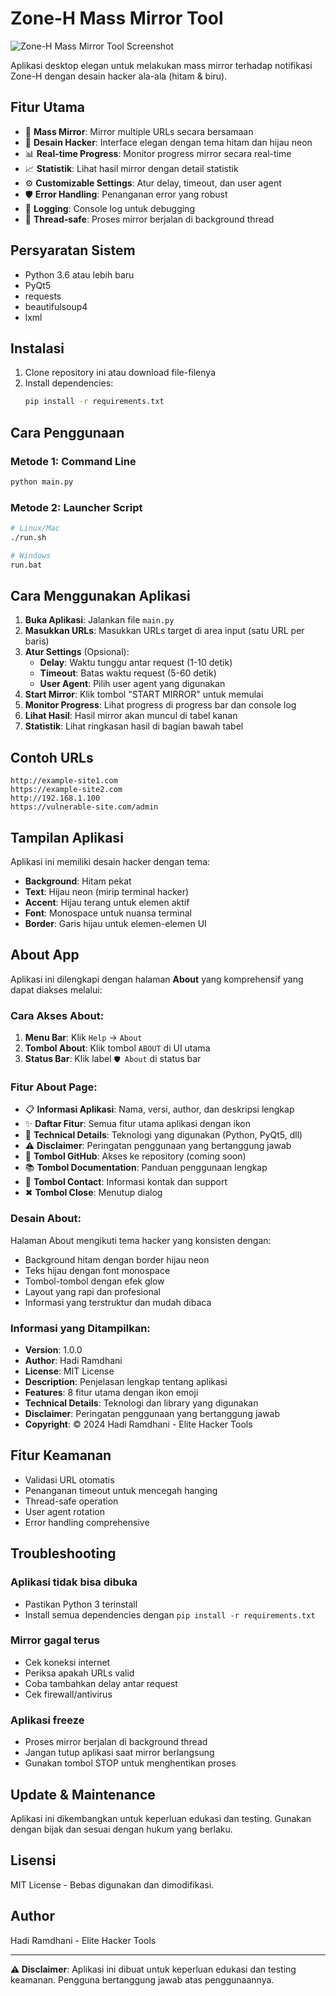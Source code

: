 # Zone-H Mass Mirror Tool

![Zone-H Mass Mirror Tool Screenshot](screenshot.png)

Aplikasi desktop elegan untuk melakukan mass mirror terhadap notifikasi Zone-H dengan desain hacker ala-ala (hitam & biru).

## Fitur Utama

- 🎯 **Mass Mirror**: Mirror multiple URLs secara bersamaan
- 🎨 **Desain Hacker**: Interface elegan dengan tema hitam dan hijau neon
- 📊 **Real-time Progress**: Monitor progress mirror secara real-time
- 📈 **Statistik**: Lihat hasil mirror dengan detail statistik
- ⚙️ **Customizable Settings**: Atur delay, timeout, dan user agent
- 🛡️ **Error Handling**: Penanganan error yang robust
- 📝 **Logging**: Console log untuk debugging
- 🔄 **Thread-safe**: Proses mirror berjalan di background thread

## Persyaratan Sistem

- Python 3.6 atau lebih baru
- PyQt5
- requests
- beautifulsoup4
- lxml

## Instalasi

1. Clone repository ini atau download file-filenya
2. Install dependencies:
   ```bash
   pip install -r requirements.txt
   ```

## Cara Penggunaan

### Metode 1: Command Line
```bash
python main.py
```

### Metode 2: Launcher Script
```bash
# Linux/Mac
./run.sh

# Windows
run.bat
```

## Cara Menggunakan Aplikasi

1. **Buka Aplikasi**: Jalankan file `main.py`
2. **Masukkan URLs**: Masukkan URLs target di area input (satu URL per baris)
3. **Atur Settings** (Opsional):
   - **Delay**: Waktu tunggu antar request (1-10 detik)
   - **Timeout**: Batas waktu request (5-60 detik)
   - **User Agent**: Pilih user agent yang digunakan
4. **Start Mirror**: Klik tombol "START MIRROR" untuk memulai
5. **Monitor Progress**: Lihat progress di progress bar dan console log
6. **Lihat Hasil**: Hasil mirror akan muncul di tabel kanan
7. **Statistik**: Lihat ringkasan hasil di bagian bawah tabel

## Contoh URLs

```
http://example-site1.com
https://example-site2.com
http://192.168.1.100
https://vulnerable-site.com/admin
```

## Tampilan Aplikasi

Aplikasi ini memiliki desain hacker dengan tema:
- **Background**: Hitam pekat
- **Text**: Hijau neon (mirip terminal hacker)
- **Accent**: Hijau terang untuk elemen aktif
- **Font**: Monospace untuk nuansa terminal
- **Border**: Garis hijau untuk elemen-elemen UI

## About App

Aplikasi ini dilengkapi dengan halaman **About** yang komprehensif yang dapat diakses melalui:

### Cara Akses About:
1. **Menu Bar**: Klik `Help` → `About`
2. **Tombol About**: Klik tombol `ABOUT` di UI utama
3. **Status Bar**: Klik label `🛡️ About` di status bar

### Fitur About Page:
- 📋 **Informasi Aplikasi**: Nama, versi, author, dan deskripsi lengkap
- ✨ **Daftar Fitur**: Semua fitur utama aplikasi dengan ikon
- 🔧 **Technical Details**: Teknologi yang digunakan (Python, PyQt5, dll)
- ⚠️ **Disclaimer**: Peringatan penggunaan yang bertanggung jawab
- 🐙 **Tombol GitHub**: Akses ke repository (coming soon)
- 📚 **Tombol Documentation**: Panduan penggunaan lengkap
- 📧 **Tombol Contact**: Informasi kontak dan support
- ✖ **Tombol Close**: Menutup dialog

### Desain About:
Halaman About mengikuti tema hacker yang konsisten dengan:
- Background hitam dengan border hijau neon
- Teks hijau dengan font monospace
- Tombol-tombol dengan efek glow
- Layout yang rapi dan profesional
- Informasi yang terstruktur dan mudah dibaca

### Informasi yang Ditampilkan:
- **Version**: 1.0.0
- **Author**: Hadi Ramdhani
- **License**: MIT License
- **Description**: Penjelasan lengkap tentang aplikasi
- **Features**: 8 fitur utama dengan ikon emoji
- **Technical Details**: Teknologi dan library yang digunakan
- **Disclaimer**: Peringatan penggunaan yang bertanggung jawab
- **Copyright**: © 2024 Hadi Ramdhani - Elite Hacker Tools

## Fitur Keamanan

- Validasi URL otomatis
- Penanganan timeout untuk mencegah hanging
- Thread-safe operation
- User agent rotation
- Error handling comprehensive

## Troubleshooting

### Aplikasi tidak bisa dibuka
- Pastikan Python 3 terinstall
- Install semua dependencies dengan `pip install -r requirements.txt`

### Mirror gagal terus
- Cek koneksi internet
- Periksa apakah URLs valid
- Coba tambahkan delay antar request
- Cek firewall/antivirus

### Aplikasi freeze
- Proses mirror berjalan di background thread
- Jangan tutup aplikasi saat mirror berlangsung
- Gunakan tombol STOP untuk menghentikan proses

## Update & Maintenance

Aplikasi ini dikembangkan untuk keperluan edukasi dan testing. Gunakan dengan bijak dan sesuai dengan hukum yang berlaku.

## Lisensi

MIT License - Bebas digunakan dan dimodifikasi.

## Author

Hadi Ramdhani - Elite Hacker Tools

---
**⚠️ Disclaimer**: Aplikasi ini dibuat untuk keperluan edukasi dan testing keamanan. Pengguna bertanggung jawab atas penggunaannya.